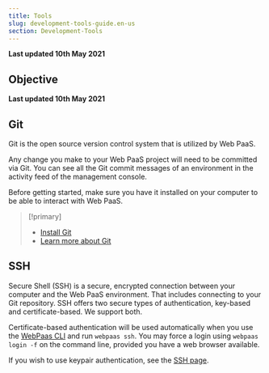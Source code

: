 ```yaml
---
title: Tools
slug: development-tools-guide.en-us
section: Development-Tools
---
```


**Last updated 10th May 2021**



## Objective  

**Last updated 10th May 2021**


## Git

Git is the open source version control system that is utilized by Web PaaS.

Any change you make to your Web PaaS project will need to be committed via Git. You can see all the Git commit messages of an environment in the activity feed of the management console.

Before getting started, make sure you have it installed on your computer to be able to interact with Web PaaS.

> [!primary]  
> * [Install Git](https://help.github.com/articles/set-up-git/)
> * [Learn more about Git](https://git-scm.com/)
> 

## SSH

Secure Shell (SSH) is a secure, encrypted connection between your computer and the Web PaaS environment.  That includes connecting to your Git repository.  SSH offers two secure types of authentication, key-based and certificate-based.  We support both.

Certificate-based authentication will be used automatically when you use the [WebPaas CLI](../development-cli) and run `webpaas ssh`.  You may force a login using `webpaas login -f` on the command line, provided you have a web browser available.

If you wish to use keypair authentication, see the [SSH page](../development-ssh#keypair-based-authentication).
